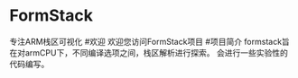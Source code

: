 # FormStack
专注ARM栈区可视化
#欢迎
欢迎您访问FormStack项目
#项目简介
formstack旨在对armCPU下，不同编译选项之间，栈区解析进行探索。
会进行一些实验性的代码编写。
